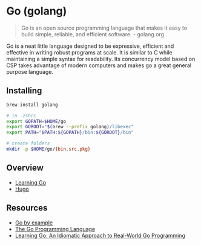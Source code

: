 # Go (golang)

> Go is an open source programming language that makes it easy to build simple,
> reliable, and efficient software. - golang.org

Go is a neat little language designed to be expressive, efficient and effective
in writing robust programs at scale. It is similar to C while maintaining a
simple syntax for readability. Its concurrency model based on CSP takes
advantage of modern computers and makes go a great general purpose language.


## Installing

```bash
brew install golang

# in .zshrc
export GOPATH=$HOME/go
export GOROOT="$(brew --prefix golang)/libexec"
export PATH="$PATH:${GOPATH}/bin:${GOROOT}/bin"

# create folders
mkdir -p $HOME/go/{bin,src,pkg}
```

## Overview

- [Learning Go](./learning_go/)
- [Hugo](./hugo/)

## Resources

- [Go by example](https://gobyexample.com/maps)
- [The Go Programming Language](https://www.oreilly.com/library/view/the-go-programming/9780134190570/)
- [Learning Go: An Idiomatic Approach to Real-World Go Programming](https://www.oreilly.com/library/view/learning-go-2nd/9781098139285)